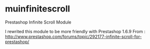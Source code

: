 muinfinitescroll
================

Prestashop Infinite Scroll Module

I rewrited this module to be more friendly with Prestashop 1.6.9
From : http://www.prestashop.com/forums/topic/292177-infinite-scroll-for-prestashop/
